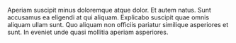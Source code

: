 Aperiam suscipit minus doloremque atque dolor. Et autem natus. Sunt accusamus ea eligendi at qui aliquam. Explicabo suscipit quae omnis aliquam ullam sunt. Quo aliquam non officiis pariatur similique asperiores et sunt. In eveniet unde quasi mollitia aperiam asperiores.